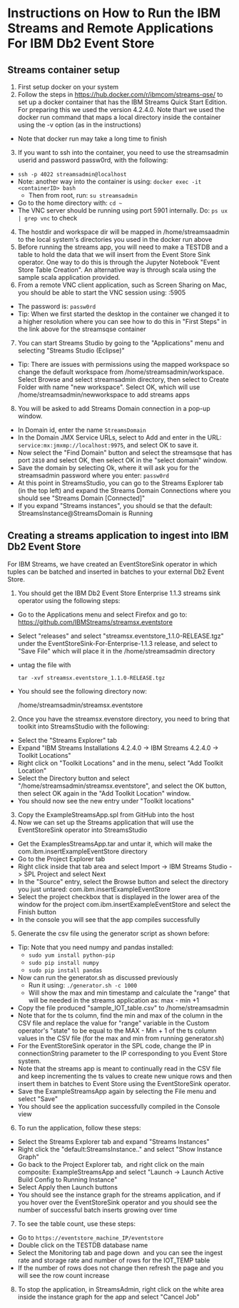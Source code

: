 # Instructions on How to Run the IBM Streams and Remote Applications For IBM Db2 Event Store

## Streams container setup

1. First setup docker on your system
2. Follow the steps in https://hub.docker.com/r/ibmcom/streams-qse/ to set up a docker container that has the IBM Streams Quick Start Edition.
For preparing this we used the version 4.2.4.0. Note thart we used the docker run command that maps a local directory inside the container using the -v option (as in the instructions)
  * Note that docker run may take a long time to finish
3. If you want to ssh into the container, you need to use the streamsadmin userid and password passw0rd, with the following:
  * `ssh -p 4022 streamsadmin@localhost`
  * Note: another way into the container is using: `docker exec -it <containerID> bash`
     * Then from root, run: `su streamsadmin`
  * Go to the home directory with: `cd ~`
  * The VNC server should be running using port 5901 internally. Do: `ps ux | grep vnc` to check
4. The hostdir and workspace dir will be mapped in /home/streamsaadmin to the local system's directories you used in the docker run above
5. Before running the streams app, you will need to make a TESTDB and a table to hold the data that we will insert from the Event Store Sink operator.
One way to do this is through the Jupyter Notebook "Event Store Table Creation". An alternative way is through scala using the sample scala application provided.
6. From a remote VNC client application, such as Screen Sharing on Mac, you should be able to start the VNC session using: <IP of where the docker container is running>:5905
  * The password is: `passw0rd`
  * Tip: When we first started the desktop in the container we changed it to a higher resolution where you can see how to do this in "First Steps" in the link above for the streamsqse container
7. You can start Streams Studio by going to the "Applications" menu and selecting "Streams Studio (Eclipse)" 
  * Tip: There are issues with permissions using the mapped workspace so change the default workspace from /home/streamsadmin/workspace. Select Browse and select streamsadmin directory, then select to Create Folder with name "new workspace". Select OK, which will use /home/streamsadmin/newworkspace to add streams apps
8. You will be asked to add Streams Domain connection in a pop-up window. 
  * In Domain id, enter the name `StreamsDomain`
  * In the Domain JMX Service URLs, select to Add and enter in the URL: `service:mx:jmxmp://localhost:9975`, and select OK to save it.
  * Now select the "Find Domain" button and select the streamsqse that has port `2810` and select OK, then select OK in the "select domain" window.
  * Save the domain by selecting Ok, where it will ask you for the streamsadmin password where you enter: `passw0rd`
  * At this point in StreamsStudio, you can go to the Streams Explorer tab (in the top left) and expand the Streams Domain Connections where you should see "Streams Domain [Connected]"
  * If you expand "Streams instances", you should se that the default: StreamsInstance@StreamsDomain is Running

## Creating a streams application to ingest into IBM Db2 Event Store

For IBM Streams, we have created an EventStoreSink operator in which tuples can be batched and inserted in batches to your external Db2 Event Store.

1. You should get the IBM Db2 Event Store Enterprise 1.1.3 streams sink operator using the following steps:
  * Go to the Applications menu and select Firefox and go to: https://github.com/IBMStreams/streamsx.eventstore
  * Select "releases" and select "streamsx.eventstore_1.1.0-RELEASE.tgz" under the EventStoreSink-For-Enterprise-1.1.3 release, and select to "Save File" which will place it in the /home/streamsadmin directory
  * untag the file with

     `tar -xvf streamsx.eventstore_1.1.0-RELEASE.tgz`

  * You should see the following directory now:

     /home/streamsadmin/streamsx.eventstore

2. Once you have the streamsx.evenstore directory, you need to bring that toolkit into StreamsStudio with the following:
  * Select the "Streams Explorer" tab
  * Expand "IBM Streams Installations 4.2.4.0 -> IBM Streams 4.2.4.0 -> Toolkit Locations"
  * Right click on "Toolkit Locations" and in the menu, select "Add Toolkit Location"
  * Select the Directory button and select "/home/streamsadmin/streamsx.eventstore", and select the OK button, then select OK again in the "Add Toolkit Location" window.
  * You should now see the new entry under "Toolkit locations"
3. Copy the ExampleStreamsApp.spl from GitHub into the host
4. Now we can set up the Streams application that will use the EventStoreSink operator into StreamsStudio
  * Get the ExamplesStreamsApp.tar and untar it, which will make the com.ibm.insertExampleEventStore directory
  * Go to the Project Explorer tab
  * Right click inside that tab area and select Import -> IBM Streams Studio -> SPL Project and select Next
  * In the "Source" entry, select the Browse button and select the directory you just untared: com.ibm.insertExampleEventStore
  * Select the project checkbox that is displayed in the lower area of the window for the project com.ibm.insertExampleEventStore and select the Finish button
  * In the console you will see that the app compiles successfully
5. Generate the csv file using the generator script as shown before:
  * Tip: Note that you need numpy and pandas installed:
     * `sudo yum install python-pip`
     * `sudo pip install numpy`
     * `sudo pip install pandas`
  * Now can run the generator.sh as discussed previously
     * Run it using: `./generator.sh -c 1000`
     * Will show the max and min timestamp and calculate the "range" that will be needed in the streams application as: max - min +1
  * Copy the file produced "sample_IOT_table.csv" to /home/streamsadmin
  * Note that for the ts column, find the min and max of the column in the CSV file and replace the value for "range" variable in the Custom operator's "state" to be equal to the MAX - Min + 1 of the ts column values in the CSV file (for the max and min from running generator.sh)
  * For the EventStoreSink operator in the SPL code, change the IP in connectionString parameter to the IP corresponding to you Event Store system.
  * Note that the streams app is meant to continually read in the CSV file and keep incrementing the ts values to create new unique rows and then insert them in batches to Event Store using the EventStoreSink operator.
  * Save the ExampleStreamsApp again by selecting the File menu and select "Save"
  * You should see the application successfully compiled in the Console view
6. To run the application, follow these steps:
  * Select the Streams Explorer tab and expand "Streams Instances"
  * Right click the "default:StreamsInstance.." and select "Show Instance Graph"
  * Go back to the Project Explorer tab,  and right click on the main composite: ExampleStreamsApp and select "Launch -> Launch Active Build Config to Running Instance"
  * Select Apply then Launch buttons
  * You should see the instance graph for the streams application, and if you hover over the EventStoreSink operator and you should see the number of successful batch inserts growing over time
7. To see the table count, use these steps:
  * Go to `https://eventstore_machine_IP/eventstore`
  * Double click on the TESTDB database name
  * Select the Monitoring tab and page down  and you can see the ingest rate and storage rate and number of rows for the IOT_TEMP table
  * If the number of rows does not change then refresh the page and you will see the row count increase
8. To stop the application, in StreamsAdmin, right click on the white area inside the instance graph for the app and select "Cancel Job"
